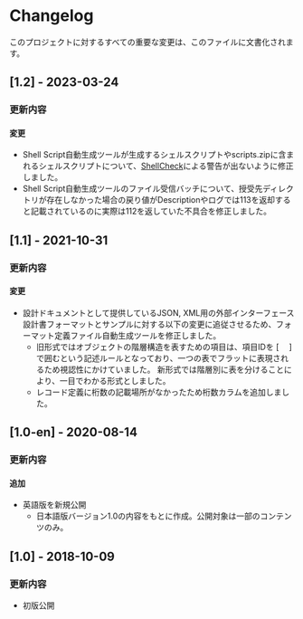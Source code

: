 # Changelog

このプロジェクトに対するすべての重要な変更は、このファイルに文書化されます。

## [1.2] - 2023-03-24
### 更新内容
#### 変更
- Shell Script自動生成ツールが生成するシェルスクリプトやscripts.zipに含まれるシェルスクリプトについて、[ShellCheck](https://www.shellcheck.net/)による警告が出ないように修正しました。
- Shell Script自動生成ツールのファイル受信バッチについて、授受先ディレクトリが存在しなかった場合の戻り値がDescriptionやログでは113を返却すると記載されているのに実際は112を返していた不具合を修正しました。

## [1.1] - 2021-10-31
### 更新内容
#### 変更
- 設計ドキュメントとして提供しているJSON, XML用の外部インターフェース設計書フォーマットとサンプルに対する以下の変更に追従させるため、フォーマット定義ファイル自動生成ツールを修正しました。
  - 旧形式ではオブジェクトの階層構造を表すための項目は、項目IDを [　 ]で囲むという記述ルールとなっており、一つの表でフラットに表現されるため視認性にかけていました。 新形式では階層別に表を分けることにより、一目でわかる形式としました。
  - レコード定義に桁数の記載場所がなかったため桁数カラムを追加しました。

## [1.0-en] - 2020-08-14
### 更新内容
#### 追加
- 英語版を新規公開
  - 日本語版バージョン1.0の内容をもとに作成。公開対象は一部のコンテンツのみ。


## [1.0] - 2018-10-09
### 更新内容
- 初版公開

